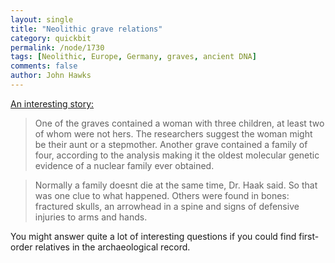 ```yaml
---
layout: single 
title: "Neolithic grave relations" 
category: quickbit
permalink: /node/1730
tags: [Neolithic, Europe, Germany, graves, ancient DNA] 
comments: false 
author: John Hawks 
---
```


<a href="http://www.nytimes.com/2008/11/18/science/18obgrave.html?_r=1">An interesting story:</a>

<blockquote>One of the graves contained a woman with three children, at least two of whom were not hers. The researchers suggest the woman might be their aunt or a stepmother. Another grave contained a family of four, according to the analysis  making it the oldest molecular genetic evidence of a nuclear family ever obtained.</blockquote>

<blockquote>Normally a family doesnt die at the same time, Dr. Haak said. So that was one clue to what happened. Others were found in bones: fractured skulls, an arrowhead in a spine and signs of defensive injuries to arms and hands.</blockquote>

You might answer quite a lot of interesting questions if you could find first-order relatives in the archaeological record. 

